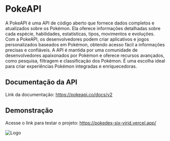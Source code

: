 
# PokeAPI

A PokeAPI é uma API de código aberto que fornece dados completos e atualizados sobre os Pokémon. Ela oferece informações detalhadas sobre cada espécie, habilidades, estatísticas, tipos, movimentos e evoluções. Com a PokeAPI, os desenvolvedores podem criar aplicativos e jogos personalizados baseados em Pokémon, obtendo acesso fácil a informações precisas e confiáveis. A API é mantida por uma comunidade de desenvolvedores apaixonados por Pokémon e oferece recursos avançados, como pesquisa, filtragem e classificação dos Pokémon. É uma escolha ideal para criar experiências Pokémon integradas e enriquecedoras.


## Documentação da API

Link da documentação: https://pokeapi.co/docs/v2


## Demonstração

Acesse o link para testar o projeto: https://pokedex-six-virid.vercel.app/


![Logo](https://pokeapi.co/static/pokeapi_256.3fa72200.png)

